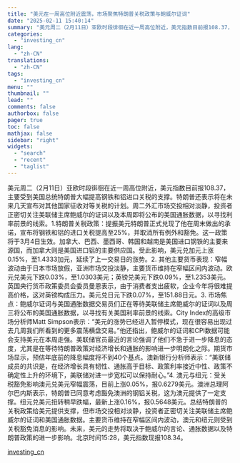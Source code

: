 ```yaml
---
title: "美元在一周高位附近震荡，市场聚焦特朗普关税政策与鲍威尔证词"
date: "2025-02-11 15:40:14"
summary: "美元周二（2月11日）亚欧时段徘徊在近一周高位附近，美元指数目前报108.37，主要受到美国总统特朗..."
categories:
  - "investing_cn"
lang:
  - "zh-CN"
translations:
  - "zh-CN"
tags:
  - "investing_cn"
menu: ""
thumbnail: ""
lead: ""
comments: false
authorbox: false
pager: true
toc: false
mathjax: false
sidebar: "right"
widgets:
  - "search"
  - "recent"
  - "taglist"
---
```


美元周二（2月11日）亚欧时段徘徊在近一周高位附近，美元指数目前报108.37，主要受到美国总统特朗普大幅提高钢铁和铝进口关税的支撑。特朗普还表示将在未来几天宣布对其他国家征收对等关税的计划。周二外汇市场交投相对淡静，投资者正密切关注美联储主席鲍威尔的证词以及本周即将公布的美国通胀数据，以寻找利率前景的线索。1.特朗普关税政策：提振美元特朗普正式兑现了他在周末做出的承诺，宣布将钢铁和铝的进口关税提高至25%，并取消所有例外和豁免。这一政策将于3月4日生效。加拿大、巴西、墨西哥、韩国和越南是美国进口钢铁的主要来源国，而加拿大则是美国进口铝的主要供应国。受此影响，美元兑加元上涨0.15%，至1.4333加元，延续了上一交易日的涨势。2. 其他主要货币表现：窄幅波动由于日本市场放假，亚洲市场交投淡静，主要货币维持在窄幅区间内波动。欧元兑美元下跌0.03%，至1.0303美元；英镑兑美元下跌0.09%，至1.2353美元。英国央行货币政策委员会委员曼恩表示，由于消费者支出疲软，企业今年将很难提高价格，这对英镑构成压力。美元兑日元下跌0.07%，至151.88日元。3. 市场焦点：鲍威尔证词与美国通胀数据交易员们正在等待美联储主席鲍威尔的证词以及周三将公布的美国通胀数据，以寻找有关美国利率前景的线索。City Index的高级市场分析师Matt Simpson表示：“美元的涨势已经进入暂停模式，现在很容易出现过去几周我们所看到的更多震荡横盘交易。”他还指出，鲍威尔的证词和CPI数据可能会支持美元在本周走强。美联储官员最近的言论强调了他们不急于进一步降息的态度，尤其是在等待特朗普政策对经济增长和通胀的影响进一步明朗化之际。期货市场显示，预估年底前的降息幅度将不到40个基点。澳新银行分析师表示：“美联储成员的共识是，在经济增长具有韧性、通胀高于目标、政策利率接近中性、政策不确定性上升的环境下，美联储对进一步宽松可以保持耐心。”4. 澳元与纽元：受关税豁免影响澳元兑美元窄幅震荡，目前上涨0.05%，报0.6279美元。澳洲总理阿尔巴内斯表示，特朗普已同意考虑豁免澳洲的钢铝关税，这为澳元提供了一定支撑。纽元兑美元扭转稍早跌幅，最新上涨0.16%，报0.5648美元。总结特朗普的关税政策给美元提供支撑，但市场交投相对淡静，投资者正密切关注美联储主席鲍威尔的证词和美国通胀数据。主要货币维持在窄幅区间内波动，澳元和纽元则受到关税豁免消息的影响。未来，美元的走势将取决于鲍威尔的言论、通胀数据以及特朗普政策的进一步影响。北京时间15:28，美元指数现报108.34。

[investing_cn](https://cn.investing.com/news/forex-news/article-2665535)

